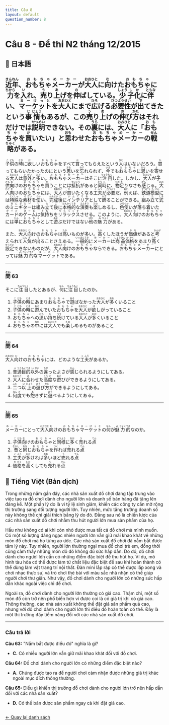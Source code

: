 ```yaml
---
title: Câu 8
layout: default
question_number: 8
---
```


# Câu 8 - Đề thi N2 tháng 12/2015
## 📖 日本語
## <ruby>近<rt>きん</rt></ruby><ruby>年<rt>ねん</rt></ruby>、<ruby>お<rt>お</rt></ruby><ruby>も<rt>も</rt></ruby><ruby>ちゃ<rt>ちゃ</rt></ruby><ruby>メ<rt>め</rt></ruby><ruby>ー<rt>ー</rt></ruby><ruby>カ<rt>か</rt></ruby><ruby>ー<rt>ー</rt></ruby>が<ruby>大<rt>おお</rt></ruby><ruby>人<rt>ひと</rt></ruby>に<ruby>向<rt>む</rt></ruby>けた<ruby>お<rt>お</rt></ruby><ruby>も<rt>も</rt></ruby><ruby>ちゃ<rt>ちゃ</rt></ruby>に<ruby>力<rt>ちから</rt></ruby>を<ruby>入<rt>い</rt></ruby>れ、<ruby>売<rt>う</rt></ruby>り<ruby>上<rt>あ</rt></ruby>げを<ruby>伸<rt>の</rt></ruby>ばしている。<ruby>少<rt>しょう</rt></ruby><ruby>子<rt>し</rt></ruby><ruby>化<rt>か</rt></ruby>に<ruby>伴<rt>ともな</rt></ruby>い、<ruby>マ<rt>ま</rt></ruby><ruby>ー<rt>ー</rt></ruby><ruby>ケ<rt>け</rt></ruby><ruby>ッ<rt>っ</rt></ruby><ruby>ト<rt>と</rt></ruby>を<ruby>大<rt>おお</rt></ruby><ruby>人<rt>ひと</rt></ruby>にまで<ruby>広<rt>ひろ</rt></ruby>げる<ruby>必<rt>ひつ</rt></ruby><ruby>要<rt>よう</rt></ruby><ruby>性<rt>せい</rt></ruby>が<ruby>出<rt>で</rt></ruby>てきたという<ruby>事<rt>じ</rt></ruby><ruby>情<rt>じょう</rt></ruby>もあるが、この<ruby>売<rt>う</rt></ruby>り<ruby>上<rt>あ</rt></ruby>げの<ruby>伸<rt>の</rt></ruby>び<ruby>方<rt>かた</rt></ruby>はそれだけでは<ruby>説<rt>せつ</rt></ruby><ruby>明<rt>めい</rt></ruby>できない。その<ruby>裏<rt>うら</rt></ruby>には、<ruby>大<rt>おお</rt></ruby><ruby>人<rt>ひと</rt></ruby>に「<ruby>お<rt>お</rt></ruby><ruby>も<rt>も</rt></ruby><ruby>ちゃ<rt>ちゃ</rt></ruby>を<ruby>買<rt>か</rt></ruby>いたい」と<ruby>思<rt>おも</rt></ruby>わせた<ruby>お<rt>お</rt></ruby><ruby>も<rt>も</rt></ruby><ruby>ちゃ<rt>ちゃ</rt></ruby><ruby>メ<rt>め</rt></ruby><ruby>ー<rt>ー</rt></ruby><ruby>カ<rt>か</rt></ruby><ruby>ー<rt>ー</rt></ruby>の<ruby>戦<rt>せん</rt></ruby><ruby>略<rt>りゃく</rt></ruby>がある。  

<ruby>子<rt>こ</rt></ruby><ruby>供<rt>ども</rt></ruby>の<ruby>時<rt>とき</rt></ruby>に<ruby>欲<rt>ほ</rt></ruby>しい<ruby>お<rt>お</rt></ruby><ruby>も<rt>も</rt></ruby><ruby>ちゃ<rt>ちゃ</rt></ruby>をすべて<ruby>買<rt>か</rt></ruby>ってもらえたという<ruby>人<rt>ひと</rt></ruby>はいないだろう。<ruby>買<rt>か</rt></ruby>ってもらいたかったのにという<ruby>思<rt>おも</rt></ruby>いを<ruby>忘<rt>わす</rt></ruby>れられず、<ruby>今<rt>いま</rt></ruby>でも<ruby>お<rt>お</rt></ruby><ruby>も<rt>も</rt></ruby><ruby>ちゃ<rt>ちゃ</rt></ruby>に<ruby>思<rt>おも</rt></ruby>いを<ruby>寄<rt>よ</rt></ruby>せる<ruby>大<rt>おお</rt></ruby><ruby>人<rt>ひと</rt></ruby>は<ruby>意<rt>い</rt></ruby><ruby>外<rt>がい</rt></ruby>と<ruby>多<rt>おお</rt></ruby>い。<ruby>お<rt>お</rt></ruby><ruby>も<rt>も</rt></ruby><ruby>ちゃ<rt>ちゃ</rt></ruby><ruby>メ<rt>め</rt></ruby><ruby>ー<rt>ー</rt></ruby><ruby>カ<rt>か</rt></ruby><ruby>ー<rt>ー</rt></ruby>はそこに<ruby>注<rt>ちゅう</rt></ruby><ruby>目<rt>もく</rt></ruby>した。しかし、<ruby>大<rt>おお</rt></ruby><ruby>人<rt>ひと</rt></ruby>が<ruby>子<rt>こ</rt></ruby><ruby>供<rt>ども</rt></ruby><ruby>向<rt>む</rt></ruby>けの<ruby>お<rt>お</rt></ruby><ruby>も<rt>も</rt></ruby><ruby>ちゃ<rt>ちゃ</rt></ruby>を<ruby>買<rt>か</rt></ruby>うことには<ruby>抵<rt>てい</rt></ruby><ruby>抗<rt>こう</rt></ruby>があると<ruby>同<rt>どう</rt></ruby><ruby>時<rt>じ</rt></ruby>に、<ruby>物<rt>もの</rt></ruby><ruby>足<rt>た</rt></ruby>りなさも<ruby>感<rt>かん</rt></ruby>じる。<ruby>大<rt>おお</rt></ruby><ruby>人<rt>ひと</rt></ruby><ruby>向<rt>む</rt></ruby>けの<ruby>お<rt>お</rt></ruby><ruby>も<rt>も</rt></ruby><ruby>ちゃ<rt>ちゃ</rt></ruby>には、<ruby>大<rt>おお</rt></ruby><ruby>人<rt>ひと</rt></ruby>が<ruby>買<rt>か</rt></ruby>いたくなる<ruby>工<rt>く</rt></ruby><ruby>夫<rt>ふう</rt></ruby>が<ruby>必<rt>ひつ</rt></ruby><ruby>要<rt>よう</rt></ruby>だ。<ruby>例<rt>れい</rt></ruby>えば、<ruby>鉄<rt>てつ</rt></ruby><ruby>道<rt>どう</rt></ruby><ruby>模<rt>も</rt></ruby><ruby>型<rt>けい</rt></ruby>には<ruby>特<rt>とく</rt></ruby><ruby>殊<rt>しゅ</rt></ruby>な<ruby>素<rt>そ</rt></ruby><ruby>材<rt>ざい</rt></ruby>を<ruby>使<rt>つか</rt></ruby>い、<ruby>完<rt>かん</rt></ruby><ruby>成<rt>せい</rt></ruby><ruby>後<rt>ご</rt></ruby>に<ruby>インテリア<rt>いんてりあ</rt></ruby>として<ruby>飾<rt>かざ</rt></ruby>ることができる。<ruby>組<rt>く</rt></ruby>み<ruby>立<rt>た</rt></ruby>て<ruby>式<rt>しき</rt></ruby>の<ruby>ミニギター<rt>みにぎたー</rt></ruby>は<ruby>組<rt>く</rt></ruby>み<ruby>立<rt>た</rt></ruby>て<ruby>後<rt>ご</rt></ruby>に<ruby>本<rt>ほん</rt></ruby><ruby>格<rt>かく</rt></ruby><ruby>的<rt>てき</rt></ruby>な<ruby>演<rt>えん</rt></ruby><ruby>奏<rt>そう</rt></ruby>も<ruby>楽<rt>たの</rt></ruby>しめるし、<ruby>色<rt>いろ</rt></ruby><ruby>使<rt>づか</rt></ruby>いが<ruby>落<rt>お</rt></ruby>ち<ruby>着<rt>つ</rt></ruby>いた<ruby>カード<rt>かーど</rt></ruby>の<ruby>ゲーム<rt>げーむ</rt></ruby>は<ruby>気<rt>き</rt></ruby><ruby>持<rt>も</rt></ruby>ちを<ruby>リラックス<rt>りらっくす</rt></ruby>させる。このように、<ruby>大<rt>おお</rt></ruby><ruby>人<rt>ひと</rt></ruby><ruby>向<rt>む</rt></ruby>けの<ruby>お<rt>お</rt></ruby><ruby>も<rt>も</rt></ruby><ruby>ちゃ<rt>ちゃ</rt></ruby>には<ruby>単<rt>たん</rt></ruby>に<ruby>お<rt>お</rt></ruby><ruby>も<rt>も</rt></ruby><ruby>ちゃ<rt>ちゃ</rt></ruby>として<ruby>遊<rt>あそ</rt></ruby>ぶだけではない<ruby>他<rt>ほか</rt></ruby>の<ruby>魅<rt>み</rt></ruby><ruby>力<rt>りょく</rt></ruby>がある。  

また、<ruby>大<rt>おお</rt></ruby><ruby>人<rt>ひと</rt></ruby><ruby>向<rt>む</rt></ruby>けの<ruby>お<rt>お</rt></ruby><ruby>も<rt>も</rt></ruby><ruby>ちゃ<rt>ちゃ</rt></ruby>は<ruby>高<rt>たか</rt></ruby>いものが多い。<ruby>高<rt>たか</rt></ruby>くしたほうが<ruby>価<rt>か</rt></ruby><ruby>値<rt>ち</rt></ruby>があると<ruby>考<rt>かんが</rt></ruby>えられて<ruby>人<rt>にん</rt></ruby><ruby>気<rt>き</rt></ruby>が<ruby>出<rt>で</rt></ruby>ることさえある。<ruby>一<rt>いっ</rt></ruby><ruby>般<rt>ぱん</rt></ruby><ruby>的<rt>てき</rt></ruby>に<ruby>メ<rt>め</rt></ruby><ruby>ー<rt>ー</rt></ruby><ruby>カ<rt>か</rt></ruby><ruby>ー<rt>ー</rt></ruby>は<ruby>商<rt>しょう</rt></ruby><ruby>品<rt>ひん</rt></ruby><ruby>価<rt>か</rt></ruby><ruby>格<rt>かく</rt></ruby>をあまり<ruby>高<rt>たか</rt></ruby>く<ruby>設<rt>せっ</rt></ruby><ruby>定<rt>てい</rt></ruby>できないものだが、<ruby>大<rt>おお</rt></ruby><ruby>人<rt>ひと</rt></ruby><ruby>向<rt>む</rt></ruby>けの<ruby>お<rt>お</rt></ruby><ruby>も<rt>も</rt></ruby><ruby>ちゃ<rt>ちゃ</rt></ruby>ならできる。<ruby>お<rt>お</rt></ruby><ruby>も<rt>も</rt></ruby><ruby>ちゃ<rt>ちゃ</rt></ruby><ruby>メ<rt>め</rt></ruby><ruby>ー<rt>ー</rt></ruby><ruby>カ<rt>か</rt></ruby><ruby>ー<rt>ー</rt></ruby>にとっては<ruby>魅<rt>み</rt></ruby><ruby>力<rt>りょく</rt></ruby><ruby>的<rt>てき</rt></ruby>な<ruby>マ<rt>ま</rt></ruby><ruby>ー<rt>ー</rt></ruby><ruby>ケ<rt>け</rt></ruby><ruby>ッ<rt>っ</rt></ruby><ruby>ト<rt>と</rt></ruby>である。  

---

### <ruby>問<rt>とい</rt></ruby> 63  
そこに<ruby>注<rt>ちゅう</rt></ruby><ruby>目<rt>もく</rt></ruby>したとあるが、<ruby>何<rt>なん</rt></ruby>に<ruby>注<rt>ちゅう</rt></ruby><ruby>目<rt>もく</rt></ruby>したのか。  

1. <ruby>子<rt>こ</rt></ruby><ruby>供<rt>ども</rt></ruby>の<ruby>時<rt>とき</rt></ruby>にあまり<ruby>お<rt>お</rt></ruby><ruby>も<rt>も</rt></ruby><ruby>ちゃ<rt>ちゃ</rt></ruby>で<ruby>遊<rt>あそ</rt></ruby>ばなかった<ruby>大<rt>おお</rt></ruby><ruby>人<rt>ひと</rt></ruby>が<ruby>多<rt>おお</rt></ruby>くいること  
2. <ruby>子<rt>こ</rt></ruby><ruby>供<rt>ども</rt></ruby>の<ruby>時<rt>とき</rt></ruby>に<ruby>遊<rt>あそ</rt></ruby>んでいた<ruby>お<rt>お</rt></ruby><ruby>も<rt>も</rt></ruby><ruby>ちゃ<rt>ちゃ</rt></ruby>を<ruby>大<rt>おお</rt></ruby><ruby>人<rt>ひと</rt></ruby>が<ruby>欲<rt>ほ</rt></ruby>しがっていること  
3. <ruby>お<rt>お</rt></ruby><ruby>も<rt>も</rt></ruby><ruby>ちゃ<rt>ちゃ</rt></ruby>への<ruby>思<rt>おも</rt></ruby>い<ruby>持<rt>も</rt></ruby>ち<ruby>続<rt>つづ</rt></ruby>けている<ruby>大<rt>おお</rt></ruby><ruby>人<rt>ひと</rt></ruby>が<ruby>多<rt>おお</rt></ruby>くいること  
4. <ruby>お<rt>お</rt></ruby><ruby>も<rt>も</rt></ruby><ruby>ちゃ<rt>ちゃ</rt></ruby>の<ruby>中<rt>なか</rt></ruby>には<ruby>大<rt>おお</rt></ruby><ruby>人<rt>ひと</rt></ruby>でも<ruby>楽<rt>たの</rt></ruby>しめるものがあること  

---

### <ruby>問<rt>とい</rt></ruby> 64  
<ruby>大<rt>おお</rt></ruby><ruby>人<rt>ひと</rt></ruby><ruby>向<rt>む</rt></ruby>けの<ruby>お<rt>お</rt></ruby><ruby>も<rt>も</rt></ruby><ruby>ちゃ<rt>ちゃ</rt></ruby>には、どのような<ruby>工<rt>く</rt></ruby><ruby>夫<rt>ふう</rt></ruby>があるか。  

1. <ruby>普<rt>ふ</rt></ruby><ruby>通<rt>つう</rt></ruby><ruby>目<rt>もく</rt></ruby><ruby>的<rt>てき</rt></ruby><ruby>以<rt>い</rt></ruby><ruby>外<rt>がい</rt></ruby>の<ruby>違<rt>ちが</rt></ruby>ったよさが<ruby>感<rt>かん</rt></ruby>じられるようにしてある。  
2. <ruby>大<rt>おお</rt></ruby><ruby>人<rt>ひと</rt></ruby>に<ruby>合<rt>あ</rt></ruby>わせた<ruby>高<rt>こう</rt></ruby><ruby>度<rt>ど</rt></ruby>な<ruby>遊<rt>あそ</rt></ruby>びができるようにしてある。  
3. <ruby>二<rt>ふた</rt></ruby>つ<ruby>以<rt>い</rt></ruby><ruby>上<rt>じょう</rt></ruby>の<ruby>遊<rt>あそ</rt></ruby>び<ruby>方<rt>かた</rt></ruby>ができるようにしてある。  
4. <ruby>何<rt>なん</rt></ruby><ruby>度<rt>ど</rt></ruby>でも<ruby>飽<rt>あ</rt></ruby>きずに<ruby>遊<rt>あそ</rt></ruby>べるようにしてある。  

---

### <ruby>問<rt>とい</rt></ruby> 65  
<ruby>メ<rt>め</rt></ruby><ruby>ー<rt>ー</rt></ruby><ruby>カ<rt>か</rt></ruby><ruby>ー<rt>ー</rt></ruby>にとって<ruby>大<rt>おお</rt></ruby><ruby>人<rt>ひと</rt></ruby><ruby>向<rt>む</rt></ruby>けの<ruby>お<rt>お</rt></ruby><ruby>も<rt>も</rt></ruby><ruby>ちゃ<rt>ちゃ</rt></ruby><ruby>マ<rt>ま</rt></ruby><ruby>ー<rt>ー</rt></ruby><ruby>ケ<rt>け</rt></ruby><ruby>ッ<rt>っ</rt></ruby><ruby>ト<rt>と</rt></ruby>の<ruby>何<rt>なん</rt></ruby>が<ruby>魅<rt>み</rt></ruby><ruby>力<rt>りょく</rt></ruby><ruby>的<rt>てき</rt></ruby>なのか。  

1. <ruby>子<rt>こ</rt></ruby><ruby>供<rt>ども</rt></ruby><ruby>向<rt>む</rt></ruby>けの<ruby>お<rt>お</rt></ruby><ruby>も<rt>も</rt></ruby><ruby>ちゃ<rt>ちゃ</rt></ruby>と<ruby>同<rt>どう</rt></ruby><ruby>様<rt>よう</rt></ruby>に<ruby>多<rt>おお</rt></ruby>く<ruby>売<rt>う</rt></ruby>れる<ruby>点<rt>てん</rt></ruby>  
2. <ruby>昔<rt>むかし</rt></ruby>と<ruby>同<rt>おな</rt></ruby>じ<ruby>お<rt>お</rt></ruby><ruby>も<rt>も</rt></ruby><ruby>ちゃ<rt>ちゃ</rt></ruby>を<ruby>作<rt>つく</rt></ruby>れば<ruby>売<rt>う</rt></ruby>れる<ruby>点<rt>てん</rt></ruby>  
3. <ruby>工<rt>く</rt></ruby><ruby>夫<rt>ふう</rt></ruby>が<ruby>多<rt>おお</rt></ruby>ければ<ruby>多<rt>おお</rt></ruby>いほど<ruby>売<rt>う</rt></ruby>れる<ruby>点<rt>てん</rt></ruby>  
4. <ruby>価<rt>か</rt></ruby><ruby>格<rt>かく</rt></ruby>を<ruby>高<rt>たか</rt></ruby>くしても<ruby>売<rt>う</rt></ruby>れる<ruby>点<rt>てん</rt></ruby>

## 📘 Tiếng Việt (Bản dịch)
Trong những năm gần đây, các nhà sản xuất đồ chơi đang tập trung vào việc tạo ra đồ chơi dành cho người lớn và doanh số bán hàng đã tăng lên đáng kể. Một phần lý do là vì tỷ lệ sinh giảm, khiến các công ty cần mở rộng thị trường sang đối tượng người lớn. Tuy nhiên, mức tăng trưởng doanh số này không thể chỉ giải thích bằng lý do đó. Đằng sau nó là chiến lược của các nhà sản xuất đồ chơi nhằm thu hút người lớn mua sản phẩm của họ.

Hầu như không có ai khi còn nhỏ được mua tất cả đồ chơi mà mình muốn. Có một số lượng đáng ngạc nhiên người lớn vẫn giữ mãi khao khát về những món đồ chơi mà họ từng ao ước. Các nhà sản xuất đồ chơi đã nắm bắt được tâm lý này. Tuy nhiên, người lớn thường ngại mua đồ chơi trẻ em, đồng thời cũng cảm thấy những món đồ đó không đủ sức hấp dẫn. Do đó, đồ chơi dành cho người lớn cần có những điểm đặc biệt để thu hút họ. Ví dụ, mô hình tàu hỏa có thể được làm từ chất liệu đặc biệt để sau khi hoàn thành có thể dùng làm vật trang trí nội thất. Đàn mini lắp ráp có thể được lắp xong và chơi nhạc thực sự, và trò chơi thẻ bài với màu sắc nhã nhặn có thể giúp người chơi thư giãn. Như vậy, đồ chơi dành cho người lớn có những sức hấp dẫn khác ngoài việc chỉ để chơi.

Ngoài ra, đồ chơi dành cho người lớn thường có giá cao. Thậm chí, một số món đồ còn trở nên phổ biến hơn vì được coi là có giá trị khi có giá cao. Thông thường, các nhà sản xuất không thể đặt giá sản phẩm quá cao, nhưng với đồ chơi dành cho người lớn thì điều đó hoàn toàn có thể. Đây là một thị trường đầy tiềm năng đối với các nhà sản xuất đồ chơi.

---

### **Câu trả lời**

**Câu 63:** "Nắm bắt được điều đó" nghĩa là gì?

* **C.** Có nhiều người lớn vẫn giữ mãi khao khát đối với đồ chơi.

**Câu 64:** Đồ chơi dành cho người lớn có những điểm đặc biệt nào?

* **A.** Chúng được tạo ra để người chơi cảm nhận được những giá trị khác ngoài mục đích thông thường.

**Câu 65:** Điều gì khiến thị trường đồ chơi dành cho người lớn trở nên hấp dẫn đối với các nhà sản xuất?

* **D.** Có thể bán được sản phẩm ngay cả khi đặt giá cao.

<div style="margin-top: 2em;">
  <a href="/exam/n2/2015/">← Quay lại danh sách</a>
</div>